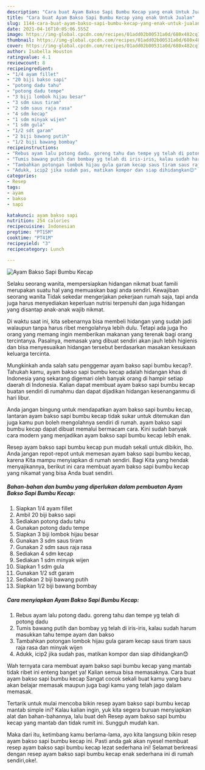 ```yaml
---
description: "Cara buat Ayam Bakso Sapi Bumbu Kecap yang enak Untuk Jualan"
title: "Cara buat Ayam Bakso Sapi Bumbu Kecap yang enak Untuk Jualan"
slug: 1144-cara-buat-ayam-bakso-sapi-bumbu-kecap-yang-enak-untuk-jualan
date: 2021-04-16T10:05:06.555Z
image: https://img-global.cpcdn.com/recipes/01add02b00531a0d/680x482cq70/ayam-bakso-sapi-bumbu-kecap-foto-resep-utama.jpg
thumbnail: https://img-global.cpcdn.com/recipes/01add02b00531a0d/680x482cq70/ayam-bakso-sapi-bumbu-kecap-foto-resep-utama.jpg
cover: https://img-global.cpcdn.com/recipes/01add02b00531a0d/680x482cq70/ayam-bakso-sapi-bumbu-kecap-foto-resep-utama.jpg
author: Isabella Houston
ratingvalue: 4.1
reviewcount: 8
recipeingredient:
- "1/4 ayam fillet"
- "20 biji bakso sapi"
- "potong dadu tahu"
- "potong dadu tempe"
- "3 biji lombok hijau besar"
- "3 sdm saus tiram"
- "2 sdm saus raja rasa"
- "4 sdm kecap"
- "1 sdm minyak wijen"
- "1 sdm gula"
- "1/2 sdt garam"
- "2 biji bawang putih"
- "1/2 biji bawang bombay"
recipeinstructions:
- "Rebus ayam lalu potong dadu. goreng tahu dan tempe yg telah di potong dadu"
- "Tumis bawang putih dan bombay yg telah di iris-iris, kalau sudah harum masukkan tahu tempe ayam dan bakso"
- "Tambahkan potongan lombok hijau gula garam kecap saus tiram saus raja rasa dan minyak wijen"
- "Adukk, icip2 jika sudah pas, matikan kompor dan siap dihidangkan😊"
categories:
- Resep
tags:
- ayam
- bakso
- sapi

katakunci: ayam bakso sapi 
nutrition: 254 calories
recipecuisine: Indonesian
preptime: "PT15M"
cooktime: "PT41M"
recipeyield: "3"
recipecategory: Lunch

---
```



![Ayam Bakso Sapi Bumbu Kecap](https://img-global.cpcdn.com/recipes/01add02b00531a0d/680x482cq70/ayam-bakso-sapi-bumbu-kecap-foto-resep-utama.jpg)

Selaku seorang wanita, mempersiapkan hidangan nikmat buat famili merupakan suatu hal yang memuaskan bagi anda sendiri. Kewajiban seorang  wanita Tidak sekedar mengerjakan pekerjaan rumah saja, tapi anda juga harus menyediakan keperluan nutrisi terpenuhi dan juga hidangan yang disantap anak-anak wajib nikmat.

Di waktu  saat ini, kita sebenarnya bisa membeli hidangan yang sudah jadi walaupun tanpa harus ribet mengolahnya lebih dulu. Tetapi ada juga lho orang yang memang ingin memberikan makanan yang terenak bagi orang tercintanya. Pasalnya, memasak yang dibuat sendiri akan jauh lebih higienis dan bisa menyesuaikan hidangan tersebut berdasarkan masakan kesukaan keluarga tercinta. 



Mungkinkah anda salah satu penggemar ayam bakso sapi bumbu kecap?. Tahukah kamu, ayam bakso sapi bumbu kecap adalah hidangan khas di Indonesia yang sekarang digemari oleh banyak orang di hampir setiap daerah di Indonesia. Kalian dapat membuat ayam bakso sapi bumbu kecap buatan sendiri di rumahmu dan dapat dijadikan hidangan kesenanganmu di hari libur.

Anda jangan bingung untuk mendapatkan ayam bakso sapi bumbu kecap, lantaran ayam bakso sapi bumbu kecap tidak sukar untuk ditemukan dan juga kamu pun boleh mengolahnya sendiri di rumah. ayam bakso sapi bumbu kecap dapat dibuat memalui bermacam cara. Kini sudah banyak cara modern yang menjadikan ayam bakso sapi bumbu kecap lebih enak.

Resep ayam bakso sapi bumbu kecap pun mudah sekali untuk dibikin, lho. Anda jangan repot-repot untuk memesan ayam bakso sapi bumbu kecap, karena Kita mampu menyiapkan di rumah sendiri. Bagi Kita yang hendak menyajikannya, berikut ini cara membuat ayam bakso sapi bumbu kecap yang nikamat yang bisa Anda buat sendiri.

<!--inarticleads1-->

##### Bahan-bahan dan bumbu yang diperlukan dalam pembuatan Ayam Bakso Sapi Bumbu Kecap:

1. Siapkan 1/4 ayam fillet
1. Ambil 20 biji bakso sapi
1. Sediakan potong dadu tahu
1. Gunakan potong dadu tempe
1. Siapkan 3 biji lombok hijau besar
1. Gunakan 3 sdm saus tiram
1. Gunakan 2 sdm saus raja rasa
1. Sediakan 4 sdm kecap
1. Sediakan 1 sdm minyak wijen
1. Siapkan 1 sdm gula
1. Gunakan 1/2 sdt garam
1. Sediakan 2 biji bawang putih
1. Siapkan 1/2 biji bawang bombay




<!--inarticleads2-->

##### Cara menyiapkan Ayam Bakso Sapi Bumbu Kecap:

1. Rebus ayam lalu potong dadu. goreng tahu dan tempe yg telah di potong dadu
1. Tumis bawang putih dan bombay yg telah di iris-iris, kalau sudah harum masukkan tahu tempe ayam dan bakso
1. Tambahkan potongan lombok hijau gula garam kecap saus tiram saus raja rasa dan minyak wijen
1. Adukk, icip2 jika sudah pas, matikan kompor dan siap dihidangkan😊




Wah ternyata cara membuat ayam bakso sapi bumbu kecap yang mantab tidak ribet ini enteng banget ya! Kalian semua bisa memasaknya. Cara buat ayam bakso sapi bumbu kecap Sangat cocok sekali buat kamu yang baru akan belajar memasak maupun juga bagi kamu yang telah jago dalam memasak.

Tertarik untuk mulai mencoba bikin resep ayam bakso sapi bumbu kecap mantab simple ini? Kalau kalian ingin, yuk kita segera buruan menyiapkan alat dan bahan-bahannya, lalu buat deh Resep ayam bakso sapi bumbu kecap yang mantab dan tidak rumit ini. Sungguh mudah kan. 

Maka dari itu, ketimbang kamu berlama-lama, ayo kita langsung bikin resep ayam bakso sapi bumbu kecap ini. Pasti anda gak akan nyesel membuat resep ayam bakso sapi bumbu kecap lezat sederhana ini! Selamat berkreasi dengan resep ayam bakso sapi bumbu kecap enak sederhana ini di rumah sendiri,oke!.

